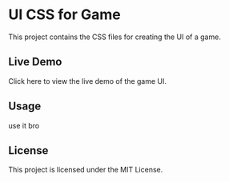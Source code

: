 # UI CSS for Game

This project contains the CSS files for creating the UI of a game.

## Live Demo

Click here to view the live demo of the game UI.

## Usage
use it bro



## License
This project is licensed under the MIT License.

